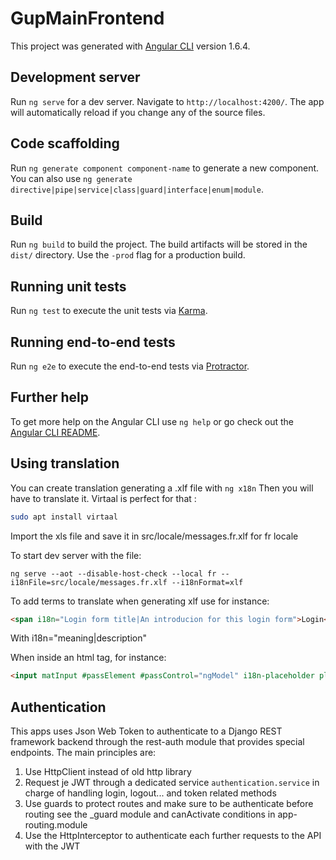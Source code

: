 # GupMainFrontend

This project was generated with [Angular CLI](https://github.com/angular/angular-cli) version 1.6.4.

## Development server

Run `ng serve` for a dev server. Navigate to `http://localhost:4200/`. The app will automatically reload if you change any of the source files.

## Code scaffolding

Run `ng generate component component-name` to generate a new component. You can also use `ng generate directive|pipe|service|class|guard|interface|enum|module`.

## Build

Run `ng build` to build the project. The build artifacts will be stored in the `dist/` directory. Use the `-prod` flag for a production build.

## Running unit tests

Run `ng test` to execute the unit tests via [Karma](https://karma-runner.github.io).

## Running end-to-end tests

Run `ng e2e` to execute the end-to-end tests via [Protractor](http://www.protractortest.org/).

## Further help

To get more help on the Angular CLI use `ng help` or go check out the [Angular CLI README](https://github.com/angular/angular-cli/blob/master/README.md).

## Using translation

You can create translation generating a .xlf file with `ng x18n`
Then you will have to translate it. Virtaal is perfect for that :
```bash
sudo apt install virtaal
```

Import the xls file and save it in src/locale/messages.fr.xlf for fr locale

To start dev server with the file:
```commandline
ng serve --aot --disable-host-check --local fr --i18nFile=src/locale/messages.fr.xlf --i18nFormat=xlf
```

To add terms to translate when generating xlf use for instance:
```html
<span i18n="Login form title|An introducion for this login form">Login</span>
```

With i18n="meaning|description"

When inside an html tag, for instance:
```html
<input matInput #passElement #passControl="ngModel" i18n-placeholder placeholder="Password" type="password" name="password" [(ngModel)]="password" required>
```


## Authentication

This apps uses Json Web Token to authenticate to a Django REST framework backend through the rest-auth module that provides special endpoints.
The main principles are:

1. Use HttpClient instead of old http library
2. Request je JWT through a dedicated service `authentication.service` in charge of handling login, logout... and token related methods
3. Use guards to protect routes and make sure to be authenticate before routing see the _guard module and canActivate conditions in app-routing.module
4. Use the HttpInterceptor to authenticate each further requests to the API with the JWT

